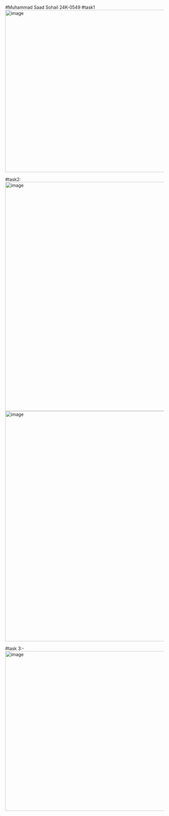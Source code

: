 #Muhammad Saad Sohail    24K-0549
#task1
<img width="820" height="516" alt="image" src="https://github.com/user-attachments/assets/ba4f65b5-139d-4375-9706-28a9a88b0f55" />

#task2:
<img width="859" height="728" alt="image" src="https://github.com/user-attachments/assets/66df523d-1778-49f8-8d2a-e10c909636d8" />
<img width="882" height="732" alt="image" src="https://github.com/user-attachments/assets/01299edd-289f-4d4d-b3c8-f10369f3cfb5" />

#task 3:-
<img width="1025" height="508" alt="image" src="https://github.com/user-attachments/assets/75e1bf50-6ead-49fa-b7dd-44f9c3661b55" />



